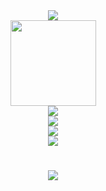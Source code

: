 <div align="center">
	<img src="https://metrics.lecoq.io/flycodeu?template=classic&config.timezone=Asia%2FShanghai">
</div>
<div align="center">
	<img height="137px" src="https://github-readme-stats.vercel.app/api?username=flycodeu&hide_title=true&hide_border=true&show_icons=trueline_height=21&text_color=000&icon_color=000&bg_color=0,ea6161,ffc64d,fffc4d,52fa5a&theme=graywhite" />
</div>
<div align="center">
	<img  src="https://github-readme-stats.vercel.app/api/top-langs/?username=flycodeu&hide_title=true&hide_border=true&layout=compact&langs_count=6&text_color=000&icon_color=fff&bg_color=0,52fa5a,4dfcff,c64dff&theme=graywhite" />
</div>
<div align="center">
	<img  src="https://github-profile-trophy.vercel.app/?username=flycodeu" />
</div>
<div align="center">
	<img  src="https://visitor-badge.glitch.me/badge?page_id=flycodeu" />
</div>
<div align="center">
	<img  src="https://github-readme-streak-stats.herokuapp.com/?user=flycodeu" />
</div>
<h1 align="center">
	<a href="https://www.flycode,icu/">
		<img src="https://readme-typing-svg.herokuapp.com/?lines=console.log(%22Hello%2C%20World!%22);Hellow world!&center=true&size=27">
	</a>
</h1>
